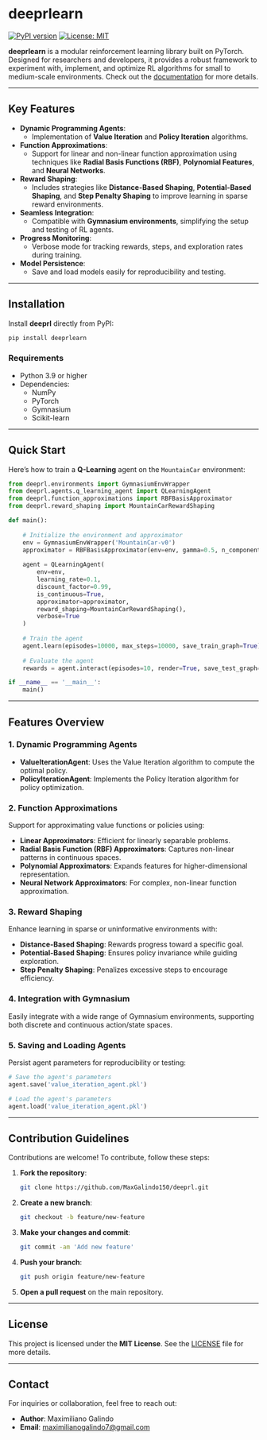 # deeprlearn

[![PyPI version](https://badge.fury.io/py/deeprl.svg)](https://badge.fury.io/py/deeprlearn)
[![License: MIT](https://img.shields.io/badge/License-MIT-blue.svg)](https://opensource.org/licenses/MIT)

**deeprlearn** is a modular reinforcement learning library built on PyTorch. Designed for researchers and developers, it provides a robust framework to experiment with, implement, and optimize RL algorithms for small to medium-scale environments. Check out the [documentation](http://deeprl.sytes.net/) for more details.

---

## Key Features

- **Dynamic Programming Agents**:
  - Implementation of **Value Iteration** and **Policy Iteration** algorithms.
- **Function Approximations**:
  - Support for linear and non-linear function approximation using techniques like **Radial Basis Functions (RBF)**, **Polynomial Features**, and **Neural Networks**.
- **Reward Shaping**:
  - Includes strategies like **Distance-Based Shaping**, **Potential-Based Shaping**, and **Step Penalty Shaping** to improve learning in sparse reward environments.
- **Seamless Integration**:
  - Compatible with **Gymnasium environments**, simplifying the setup and testing of RL agents.
- **Progress Monitoring**:
  - Verbose mode for tracking rewards, steps, and exploration rates during training.
- **Model Persistence**:
  - Save and load models easily for reproducibility and testing.

---

## Installation

Install **deeprl** directly from PyPI:

```bash
pip install deeprlearn
```

### Requirements

- Python 3.9 or higher
- Dependencies:
  - NumPy
  - PyTorch
  - Gymnasium
  - Scikit-learn

---

## Quick Start

Here’s how to train a **Q-Learning** agent on the `MountainCar` environment:

```python
from deeprl.environments import GymnasiumEnvWrapper
from deeprl.agents.q_learning_agent import QLearningAgent
from deeprl.function_approximations import RBFBasisApproximator
from deeprl.reward_shaping import MountainCarRewardShaping

def main():
    
    # Initialize the environment and approximator
    env = GymnasiumEnvWrapper('MountainCar-v0')
    approximator = RBFBasisApproximator(env=env, gamma=0.5, n_components=500)
        
    agent = QLearningAgent(
        env=env,
        learning_rate=0.1,
        discount_factor=0.99,
        is_continuous=True,
        approximator=approximator,
        reward_shaping=MountainCarRewardShaping(),
        verbose=True
    )
    
    # Train the agent
    agent.learn(episodes=10000, max_steps=10000, save_train_graph=True)
    
    # Evaluate the agent
    rewards = agent.interact(episodes=10, render=True, save_test_graph=True)

if __name__ == '__main__':
    main()
```

---

## Features Overview

### 1. Dynamic Programming Agents
- **ValueIterationAgent**: Uses the Value Iteration algorithm to compute the optimal policy.
- **PolicyIterationAgent**: Implements the Policy Iteration algorithm for policy optimization.

### 2. Function Approximations
Support for approximating value functions or policies using:
- **Linear Approximators**: Efficient for linearly separable problems.
- **Radial Basis Function (RBF) Approximators**: Captures non-linear patterns in continuous spaces.
- **Polynomial Approximators**: Expands features for higher-dimensional representation.
- **Neural Network Approximators**: For complex, non-linear function approximation.

### 3. Reward Shaping
Enhance learning in sparse or uninformative environments with:
- **Distance-Based Shaping**: Rewards progress toward a specific goal.
- **Potential-Based Shaping**: Ensures policy invariance while guiding exploration.
- **Step Penalty Shaping**: Penalizes excessive steps to encourage efficiency.

### 4. Integration with Gymnasium
Easily integrate with a wide range of Gymnasium environments, supporting both discrete and continuous action/state spaces.

### 5. Saving and Loading Agents
Persist agent parameters for reproducibility or testing:

```python
# Save the agent's parameters
agent.save('value_iteration_agent.pkl')

# Load the agent's parameters
agent.load('value_iteration_agent.pkl')
```

---

## Contribution Guidelines

Contributions are welcome! To contribute, follow these steps:

1. **Fork the repository**:
   ```bash
   git clone https://github.com/MaxGalindo150/deeprl.git
   ```
2. **Create a new branch**:
   ```bash
   git checkout -b feature/new-feature
   ```
3. **Make your changes and commit**:
   ```bash
   git commit -am 'Add new feature'
   ```
4. **Push your branch**:
   ```bash
   git push origin feature/new-feature
   ```
5. **Open a pull request** on the main repository.

---

## License

This project is licensed under the **MIT License**. See the [LICENSE](https://github.com/MaxGalindo150/deeprl/blob/main/LICENSE) file for more details.

---

## Contact

For inquiries or collaboration, feel free to reach out:

- **Author**: Maximiliano Galindo  
- **Email**: [maximilianogalindo7@gmail.com](mailto:maximilianogalindo7@gmail.com)


